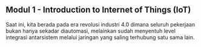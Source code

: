 ## Modul 1 - Introduction to Internet of Things (IoT)

Saat ini, kita berada pada era revolusi industri 4.0 dimana seluruh pekerjaan bukan hanya sekadar diautomasi, melainkan sudah menyentuh level integrasi antarsistem melalui jaringan yang saling terhubung satu sama lain.
